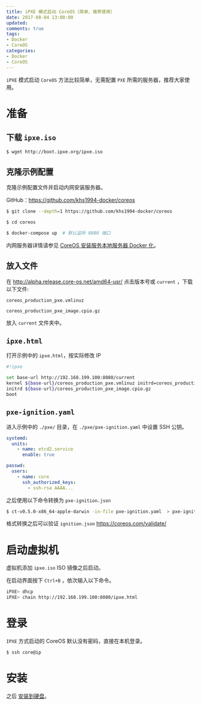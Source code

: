 ```yaml
---
title: iPXE 模式启动 CoreOS（简单、推荐使用）
date: 2017-08-04 13:00:00
updated:
comments: true
tags:
- Docker
- CoreOS
categories:
- Docker
- CoreOS
---
```


`iPXE` 模式启动 `CoreOS` 方法比较简单，无需配置 `PXE` 所需的服务器，推荐大家使用。

<!--more-->

# 准备

## 下载 `ipxe.iso`

```bash
$ wget http://boot.ipxe.org/ipxe.iso
```

## 克隆示例配置

克隆示例配置文件并启动内网安装服务器。

GitHub：https://github.com/khs1994-docker/coreos

```bash
$ git clone --depth=1 https://github.com/khs1994-docker/coreos

$ cd coreos

$ docker-compose up  # 默认监听 8080 端口
```

内网服务器详情请参见 [CoreOS 安装服务本地服务器 Docker 化](https://www.khs1994.com/docker/coreos/install-server.html)。

## 放入文件

在 http://alpha.release.core-os.net/amd64-usr/ 点击版本号或 `current` ，下载以下文件:

`coreos_production_pxe.vmlinuz`

`coreos_production_pxe_image.cpio.gz`

放入 `current` 文件夹中。

## `ipxe.html`

打开示例中的 `ipxe.html`，按实际修改 IP

```bash
#!ipxe

set base-url http://192.168.199.100:8080/current
kernel ${base-url}/coreos_production_pxe.vmlinuz initrd=coreos_production_pxe_image.cpio.gz coreos.first_boot=1 coreos.config.url=http://192.168.199.100:8080/pxe/pxe-ignition.json console=tty0 console=ttyS0 coreos.autologin=tty1 coreos.autologin=ttyS0
initrd ${base-url}/coreos_production_pxe_image.cpio.gz
boot
```

## `pxe-ignition.yaml`

进入示例中的 `./pxe/` 目录，在 `./pxe/pxe-ignition.yaml` 中设置 SSH 公钥。

```yaml
systemd:
  units:
    - name: etcd2.service
      enable: true

passwd:
  users:
    - name: core
      ssh_authorized_keys:
        - ssh-rsa AAAA...
```

之后使用以下命令转换为 `pxe-ignition.json`

```bash
$ ct-v0.5.0-x86_64-apple-darwin -in-file pxe-ignition.yaml  > pxe-ignition.json
```

格式转换之后可以验证 `ignition.json` https://coreos.com/validate/

# 启动虚拟机

虚拟机添加 `ipxe.iso` ISO 镜像之后启动。

在启动界面按下 `Ctrl+B` ，依次输入以下命令。

```bash
iPXE> dhcp
iPXE> chain http://192.168.199.100:8080/ipxe.html
```

# 登录

`IPXE` 方式启动的 CoreOS 默认没有密码，直接在本机登录。

```bash
$ ssh core@ip
```

# 安装

之后 [安装到硬盘](install-disk-new.html)。

